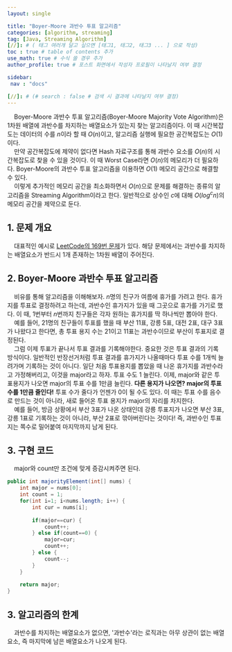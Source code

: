 ```yaml
---
layout: single

title: "Boyer-Moore 과반수 투표 알고리즘"
categories: [algorithm, streaming]
tag: [Java, Streaming Algorithm]
[//]: # ( 태그 여러개 달고 싶으면 [태그1, 태그2, 태그3 ... ] 으로 작성)
toc : true # table of contents 추가
use_math: true # 수식 쓸 경우 추가
author_profile: true # 포스트 화면에서 작성자 프로필이 나타날지 여부 결정

sidebar:
 nav : "docs"

[//]: # (# search : false # 검색 시 결과에 나타날지 여부 결정)
---
```


&nbsp; &nbsp; Boyer-Moore 과반수 투표 알고리즘(Boyer-Moore Majority Vote Algorithm)은 1차원 배열에 과반수를 차지하는 배열요소가 있는지 찾는 알고리즘이다. 이 때 시간복잡도는 데이터의 수를 $n$이라 할 때 $O(n)$이고, 알고리즘 실행에 필요한 공간복잡도는 $O(1)$이다.   
&nbsp; &nbsp; 만약 공간복잡도에 제약이 없다면 Hash 자료구조를 통해 과반수 요소를 $O(n)$의 시간복잡도로 찾을 수 있을 것이다. 이 때 Worst Case라면 $O(n)$의 메모리가 더 필요하다. Boyer-Moore의 과반수 투표 알고리즘을 이용하면 $O(1)$ 메모리 공간으로 해결할 수 있다.  
&nbsp; &nbsp; 이렇게 추가적인 메모리 공간을 최소화하면서 $O(n)$으로 문제를 해결하는 종류의 알고리즘을 Streaming Algorithm이라고 한다. 일반적으로 상수인 $c$에 대해 $O({log}^c n)$의 메모리 공간을 제약으로 둔다.

## 1. 문제 개요

&nbsp; &nbsp; 대표적인 예시로 [LeetCode의 169번 문제](https://leetcode.com/problems/majority-element/)가 있다. 해당 문제에서는 과반수를 차지하는 배열요소가 반드시 1개 존재하는 1차원 배열이 주어진다. 

## 2. Boyer-Moore 과반수 투표 알고리즘

&nbsp; &nbsp; 비유를 통해 알고리즘을 이해해보자. $n$명의 친구가 여름에 휴가를 가려고 한다. 휴가지를 투표로 결정하려고 하는데, 과반수인 휴가지가 있을 때 그곳으로 휴가를 가기로 했다. 이 때, 1번부터 $n$번까지 친구들은 각자 원하는 휴가지를 딱 하나씩만 뽑아야 한다.  
&nbsp; &nbsp; 예를 들어, 21명의 친구들이 투표를 했을 때 부산 11표, 강릉 5표, 대전 2표, 대구 3표가 나왔다고 한다면, 총 투표 용지 수는 21이고 11표는 과반수이므로 부산이 투표지로 결정된다.  
&nbsp; &nbsp; 그럼 이제 투표가 끝나서 투표 결과를 기록해야한다. 중요한 것은 투표 결과의 기록 방식이다. 일반적인 반장선거처럼 투표 결과를 휴가지가 나올때마다 투표 수를 1개씩 늘려가며 기록하는 것이 아니다. 일단 처음 투표용지를 뽑았을 때 나온 휴가지를 과반수라고 가정해버리고, 이것을 major라고 하자. 투표 수도 1 늘린다. 이제, major와 같은 투표용지가 나오면 major의 투표 수를 1만큼 늘린다. **다른 용지가 나오면? major의 투표 수를 1만큼 줄인다!** 투표 수가 줄다가 언젠가 0이 될 수도 있다. 이 때는 투표 수를 음수로 만드는 것이 아니라, 새로 들어온 투표 용지가 major의 자리를 차지한다.  
&nbsp; &nbsp; 예를 들어, 방금 상황에서 부산 3표가 나온 상태인데 강릉 투표지가 나오면 부산 3표, 강릉 1표로 기록하는 것이 아니라, 부산 2표로 깎아버린다는 것이다! 즉, 과반수인 투표지는 쪽수로 밀어붙여 마지막까지 남게 된다.

## 3. 구현 코드

&nbsp; &nbsp; major와 count만 조건에 맞게 증감시켜주면 된다.
```java
public int majorityElement(int[] nums) {
    int major = nums[0];
    int count = 1;
    for(int i=1; i<nums.length; i++) {
        int cur = nums[i];
            
        if(major==cur) {
            count++;
        } else if(count==0) {
            major=cur;
            count++;
        } else {
            count--;
        }
    }
        
    return major;
}
```

## 3. 알고리즘의 한계

&nbsp; &nbsp; 과반수를 차지하는 배열요소가 없으면, '과반수'라는 로직과는 아무 상관이 없는 배열요소, 즉 마지막에 남은 배열요소가 나오게 된다.
